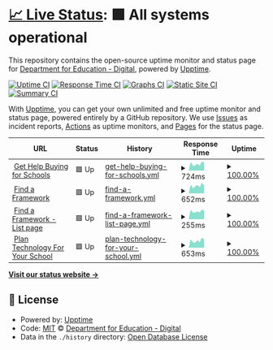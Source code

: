 # [📈 Live Status](https://DFE-Digital.github.io/schools-upptime): <!--live status--> **🟩 All systems operational**

This repository contains the open-source uptime monitor and status page for [Department for Education - Digital](http://education.gov.uk/), powered by [Upptime](https://github.com/upptime/upptime).

[![Uptime CI](https://github.com/DFE-Digital/schools-upptime/workflows/Uptime%20CI/badge.svg)](https://github.com/DFE-Digital/schools-upptime/actions?query=workflow%3A%22Uptime+CI%22)
[![Response Time CI](https://github.com/DFE-Digital/schools-upptime/workflows/Response%20Time%20CI/badge.svg)](https://github.com/DFE-Digital/schools-upptime/actions?query=workflow%3A%22Response+Time+CI%22)
[![Graphs CI](https://github.com/DFE-Digital/schools-upptime/workflows/Graphs%20CI/badge.svg)](https://github.com/DFE-Digital/schools-upptime/actions?query=workflow%3A%22Graphs+CI%22)
[![Static Site CI](https://github.com/DFE-Digital/schools-upptime/workflows/Static%20Site%20CI/badge.svg)](https://github.com/DFE-Digital/schools-upptime/actions?query=workflow%3A%22Static+Site+CI%22)
[![Summary CI](https://github.com/DFE-Digital/schools-upptime/workflows/Summary%20CI/badge.svg)](https://github.com/DFE-Digital/schools-upptime/actions?query=workflow%3A%22Summary+CI%22)

With [Upptime](https://upptime.js.org), you can get your own unlimited and free uptime monitor and status page, powered entirely by a GitHub repository. We use [Issues](https://github.com/DFE-Digital/schools-upptime/issues) as incident reports, [Actions](https://github.com/DFE-Digital/schools-upptime/actions) as uptime monitors, and [Pages](https://DFE-Digital.github.io/schools-upptime) for the status page.

<!--start: status pages-->
<!-- This summary is generated by Upptime (https://github.com/upptime/upptime) -->
<!-- Do not edit this manually, your changes will be overwritten -->
<!-- prettier-ignore -->
| URL | Status | History | Response Time | Uptime |
| --- | ------ | ------- | ------------- | ------ |
| <img alt="" src="https://icons.duckduckgo.com/ip3/www.get-help-buying-for-schools.service.gov.uk.ico" height="13"> [Get Help Buying for Schools](https://www.get-help-buying-for-schools.service.gov.uk/) | 🟩 Up | [get-help-buying-for-schools.yml](https://github.com/DFE-Digital/schools-upptime/commits/HEAD/history/get-help-buying-for-schools.yml) | <details><summary><img alt="Response time graph" src="./graphs/get-help-buying-for-schools/response-time-week.png" height="20"> 724ms</summary><br><a href="https://DFE-Digital.github.io/schools-upptime/history/get-help-buying-for-schools"><img alt="Response time 721" src="https://img.shields.io/endpoint?url=https%3A%2F%2Fraw.githubusercontent.com%2FDFE-Digital%2Fschools-upptime%2FHEAD%2Fapi%2Fget-help-buying-for-schools%2Fresponse-time.json"></a><br><a href="https://DFE-Digital.github.io/schools-upptime/history/get-help-buying-for-schools"><img alt="24-hour response time 649" src="https://img.shields.io/endpoint?url=https%3A%2F%2Fraw.githubusercontent.com%2FDFE-Digital%2Fschools-upptime%2FHEAD%2Fapi%2Fget-help-buying-for-schools%2Fresponse-time-day.json"></a><br><a href="https://DFE-Digital.github.io/schools-upptime/history/get-help-buying-for-schools"><img alt="7-day response time 724" src="https://img.shields.io/endpoint?url=https%3A%2F%2Fraw.githubusercontent.com%2FDFE-Digital%2Fschools-upptime%2FHEAD%2Fapi%2Fget-help-buying-for-schools%2Fresponse-time-week.json"></a><br><a href="https://DFE-Digital.github.io/schools-upptime/history/get-help-buying-for-schools"><img alt="30-day response time 772" src="https://img.shields.io/endpoint?url=https%3A%2F%2Fraw.githubusercontent.com%2FDFE-Digital%2Fschools-upptime%2FHEAD%2Fapi%2Fget-help-buying-for-schools%2Fresponse-time-month.json"></a><br><a href="https://DFE-Digital.github.io/schools-upptime/history/get-help-buying-for-schools"><img alt="1-year response time 721" src="https://img.shields.io/endpoint?url=https%3A%2F%2Fraw.githubusercontent.com%2FDFE-Digital%2Fschools-upptime%2FHEAD%2Fapi%2Fget-help-buying-for-schools%2Fresponse-time-year.json"></a></details> | <details><summary><a href="https://DFE-Digital.github.io/schools-upptime/history/get-help-buying-for-schools">100.00%</a></summary><a href="https://DFE-Digital.github.io/schools-upptime/history/get-help-buying-for-schools"><img alt="All-time uptime 99.97%" src="https://img.shields.io/endpoint?url=https%3A%2F%2Fraw.githubusercontent.com%2FDFE-Digital%2Fschools-upptime%2FHEAD%2Fapi%2Fget-help-buying-for-schools%2Fuptime.json"></a><br><a href="https://DFE-Digital.github.io/schools-upptime/history/get-help-buying-for-schools"><img alt="24-hour uptime 100.00%" src="https://img.shields.io/endpoint?url=https%3A%2F%2Fraw.githubusercontent.com%2FDFE-Digital%2Fschools-upptime%2FHEAD%2Fapi%2Fget-help-buying-for-schools%2Fuptime-day.json"></a><br><a href="https://DFE-Digital.github.io/schools-upptime/history/get-help-buying-for-schools"><img alt="7-day uptime 100.00%" src="https://img.shields.io/endpoint?url=https%3A%2F%2Fraw.githubusercontent.com%2FDFE-Digital%2Fschools-upptime%2FHEAD%2Fapi%2Fget-help-buying-for-schools%2Fuptime-week.json"></a><br><a href="https://DFE-Digital.github.io/schools-upptime/history/get-help-buying-for-schools"><img alt="30-day uptime 99.96%" src="https://img.shields.io/endpoint?url=https%3A%2F%2Fraw.githubusercontent.com%2FDFE-Digital%2Fschools-upptime%2FHEAD%2Fapi%2Fget-help-buying-for-schools%2Fuptime-month.json"></a><br><a href="https://DFE-Digital.github.io/schools-upptime/history/get-help-buying-for-schools"><img alt="1-year uptime 99.97%" src="https://img.shields.io/endpoint?url=https%3A%2F%2Fraw.githubusercontent.com%2FDFE-Digital%2Fschools-upptime%2FHEAD%2Fapi%2Fget-help-buying-for-schools%2Fuptime-year.json"></a></details>
| <img alt="" src="https://icons.duckduckgo.com/ip3/find-dfe-approved-framework.service.gov.uk.ico" height="13"> [Find a Framework](https://find-dfe-approved-framework.service.gov.uk/find/type) | 🟩 Up | [find-a-framework.yml](https://github.com/DFE-Digital/schools-upptime/commits/HEAD/history/find-a-framework.yml) | <details><summary><img alt="Response time graph" src="./graphs/find-a-framework/response-time-week.png" height="20"> 652ms</summary><br><a href="https://DFE-Digital.github.io/schools-upptime/history/find-a-framework"><img alt="Response time 623" src="https://img.shields.io/endpoint?url=https%3A%2F%2Fraw.githubusercontent.com%2FDFE-Digital%2Fschools-upptime%2FHEAD%2Fapi%2Ffind-a-framework%2Fresponse-time.json"></a><br><a href="https://DFE-Digital.github.io/schools-upptime/history/find-a-framework"><img alt="24-hour response time 643" src="https://img.shields.io/endpoint?url=https%3A%2F%2Fraw.githubusercontent.com%2FDFE-Digital%2Fschools-upptime%2FHEAD%2Fapi%2Ffind-a-framework%2Fresponse-time-day.json"></a><br><a href="https://DFE-Digital.github.io/schools-upptime/history/find-a-framework"><img alt="7-day response time 652" src="https://img.shields.io/endpoint?url=https%3A%2F%2Fraw.githubusercontent.com%2FDFE-Digital%2Fschools-upptime%2FHEAD%2Fapi%2Ffind-a-framework%2Fresponse-time-week.json"></a><br><a href="https://DFE-Digital.github.io/schools-upptime/history/find-a-framework"><img alt="30-day response time 633" src="https://img.shields.io/endpoint?url=https%3A%2F%2Fraw.githubusercontent.com%2FDFE-Digital%2Fschools-upptime%2FHEAD%2Fapi%2Ffind-a-framework%2Fresponse-time-month.json"></a><br><a href="https://DFE-Digital.github.io/schools-upptime/history/find-a-framework"><img alt="1-year response time 623" src="https://img.shields.io/endpoint?url=https%3A%2F%2Fraw.githubusercontent.com%2FDFE-Digital%2Fschools-upptime%2FHEAD%2Fapi%2Ffind-a-framework%2Fresponse-time-year.json"></a></details> | <details><summary><a href="https://DFE-Digital.github.io/schools-upptime/history/find-a-framework">100.00%</a></summary><a href="https://DFE-Digital.github.io/schools-upptime/history/find-a-framework"><img alt="All-time uptime 100.00%" src="https://img.shields.io/endpoint?url=https%3A%2F%2Fraw.githubusercontent.com%2FDFE-Digital%2Fschools-upptime%2FHEAD%2Fapi%2Ffind-a-framework%2Fuptime.json"></a><br><a href="https://DFE-Digital.github.io/schools-upptime/history/find-a-framework"><img alt="24-hour uptime 100.00%" src="https://img.shields.io/endpoint?url=https%3A%2F%2Fraw.githubusercontent.com%2FDFE-Digital%2Fschools-upptime%2FHEAD%2Fapi%2Ffind-a-framework%2Fuptime-day.json"></a><br><a href="https://DFE-Digital.github.io/schools-upptime/history/find-a-framework"><img alt="7-day uptime 100.00%" src="https://img.shields.io/endpoint?url=https%3A%2F%2Fraw.githubusercontent.com%2FDFE-Digital%2Fschools-upptime%2FHEAD%2Fapi%2Ffind-a-framework%2Fuptime-week.json"></a><br><a href="https://DFE-Digital.github.io/schools-upptime/history/find-a-framework"><img alt="30-day uptime 100.00%" src="https://img.shields.io/endpoint?url=https%3A%2F%2Fraw.githubusercontent.com%2FDFE-Digital%2Fschools-upptime%2FHEAD%2Fapi%2Ffind-a-framework%2Fuptime-month.json"></a><br><a href="https://DFE-Digital.github.io/schools-upptime/history/find-a-framework"><img alt="1-year uptime 100.00%" src="https://img.shields.io/endpoint?url=https%3A%2F%2Fraw.githubusercontent.com%2FDFE-Digital%2Fschools-upptime%2FHEAD%2Fapi%2Ffind-a-framework%2Fuptime-year.json"></a></details>
| <img alt="" src="https://icons.duckduckgo.com/ip3/find-dfe-approved-framework.service.gov.uk.ico" height="13"> [Find a Framework - List page](https://find-dfe-approved-framework.service.gov.uk/list) | 🟩 Up | [find-a-framework-list-page.yml](https://github.com/DFE-Digital/schools-upptime/commits/HEAD/history/find-a-framework-list-page.yml) | <details><summary><img alt="Response time graph" src="./graphs/find-a-framework-list-page/response-time-week.png" height="20"> 255ms</summary><br><a href="https://DFE-Digital.github.io/schools-upptime/history/find-a-framework-list-page"><img alt="Response time 252" src="https://img.shields.io/endpoint?url=https%3A%2F%2Fraw.githubusercontent.com%2FDFE-Digital%2Fschools-upptime%2FHEAD%2Fapi%2Ffind-a-framework-list-page%2Fresponse-time.json"></a><br><a href="https://DFE-Digital.github.io/schools-upptime/history/find-a-framework-list-page"><img alt="24-hour response time 212" src="https://img.shields.io/endpoint?url=https%3A%2F%2Fraw.githubusercontent.com%2FDFE-Digital%2Fschools-upptime%2FHEAD%2Fapi%2Ffind-a-framework-list-page%2Fresponse-time-day.json"></a><br><a href="https://DFE-Digital.github.io/schools-upptime/history/find-a-framework-list-page"><img alt="7-day response time 255" src="https://img.shields.io/endpoint?url=https%3A%2F%2Fraw.githubusercontent.com%2FDFE-Digital%2Fschools-upptime%2FHEAD%2Fapi%2Ffind-a-framework-list-page%2Fresponse-time-week.json"></a><br><a href="https://DFE-Digital.github.io/schools-upptime/history/find-a-framework-list-page"><img alt="30-day response time 260" src="https://img.shields.io/endpoint?url=https%3A%2F%2Fraw.githubusercontent.com%2FDFE-Digital%2Fschools-upptime%2FHEAD%2Fapi%2Ffind-a-framework-list-page%2Fresponse-time-month.json"></a><br><a href="https://DFE-Digital.github.io/schools-upptime/history/find-a-framework-list-page"><img alt="1-year response time 252" src="https://img.shields.io/endpoint?url=https%3A%2F%2Fraw.githubusercontent.com%2FDFE-Digital%2Fschools-upptime%2FHEAD%2Fapi%2Ffind-a-framework-list-page%2Fresponse-time-year.json"></a></details> | <details><summary><a href="https://DFE-Digital.github.io/schools-upptime/history/find-a-framework-list-page">100.00%</a></summary><a href="https://DFE-Digital.github.io/schools-upptime/history/find-a-framework-list-page"><img alt="All-time uptime 100.00%" src="https://img.shields.io/endpoint?url=https%3A%2F%2Fraw.githubusercontent.com%2FDFE-Digital%2Fschools-upptime%2FHEAD%2Fapi%2Ffind-a-framework-list-page%2Fuptime.json"></a><br><a href="https://DFE-Digital.github.io/schools-upptime/history/find-a-framework-list-page"><img alt="24-hour uptime 100.00%" src="https://img.shields.io/endpoint?url=https%3A%2F%2Fraw.githubusercontent.com%2FDFE-Digital%2Fschools-upptime%2FHEAD%2Fapi%2Ffind-a-framework-list-page%2Fuptime-day.json"></a><br><a href="https://DFE-Digital.github.io/schools-upptime/history/find-a-framework-list-page"><img alt="7-day uptime 100.00%" src="https://img.shields.io/endpoint?url=https%3A%2F%2Fraw.githubusercontent.com%2FDFE-Digital%2Fschools-upptime%2FHEAD%2Fapi%2Ffind-a-framework-list-page%2Fuptime-week.json"></a><br><a href="https://DFE-Digital.github.io/schools-upptime/history/find-a-framework-list-page"><img alt="30-day uptime 100.00%" src="https://img.shields.io/endpoint?url=https%3A%2F%2Fraw.githubusercontent.com%2FDFE-Digital%2Fschools-upptime%2FHEAD%2Fapi%2Ffind-a-framework-list-page%2Fuptime-month.json"></a><br><a href="https://DFE-Digital.github.io/schools-upptime/history/find-a-framework-list-page"><img alt="1-year uptime 100.00%" src="https://img.shields.io/endpoint?url=https%3A%2F%2Fraw.githubusercontent.com%2FDFE-Digital%2Fschools-upptime%2FHEAD%2Fapi%2Ffind-a-framework-list-page%2Fuptime-year.json"></a></details>
| <img alt="" src="https://icons.duckduckgo.com/ip3/www.plan-technology-for-your-school.education.gov.uk.ico" height="13"> [Plan Technology For Your School](https://www.plan-technology-for-your-school.education.gov.uk/) | 🟩 Up | [plan-technology-for-your-school.yml](https://github.com/DFE-Digital/schools-upptime/commits/HEAD/history/plan-technology-for-your-school.yml) | <details><summary><img alt="Response time graph" src="./graphs/plan-technology-for-your-school/response-time-week.png" height="20"> 653ms</summary><br><a href="https://DFE-Digital.github.io/schools-upptime/history/plan-technology-for-your-school"><img alt="Response time 690" src="https://img.shields.io/endpoint?url=https%3A%2F%2Fraw.githubusercontent.com%2FDFE-Digital%2Fschools-upptime%2FHEAD%2Fapi%2Fplan-technology-for-your-school%2Fresponse-time.json"></a><br><a href="https://DFE-Digital.github.io/schools-upptime/history/plan-technology-for-your-school"><img alt="24-hour response time 598" src="https://img.shields.io/endpoint?url=https%3A%2F%2Fraw.githubusercontent.com%2FDFE-Digital%2Fschools-upptime%2FHEAD%2Fapi%2Fplan-technology-for-your-school%2Fresponse-time-day.json"></a><br><a href="https://DFE-Digital.github.io/schools-upptime/history/plan-technology-for-your-school"><img alt="7-day response time 653" src="https://img.shields.io/endpoint?url=https%3A%2F%2Fraw.githubusercontent.com%2FDFE-Digital%2Fschools-upptime%2FHEAD%2Fapi%2Fplan-technology-for-your-school%2Fresponse-time-week.json"></a><br><a href="https://DFE-Digital.github.io/schools-upptime/history/plan-technology-for-your-school"><img alt="30-day response time 690" src="https://img.shields.io/endpoint?url=https%3A%2F%2Fraw.githubusercontent.com%2FDFE-Digital%2Fschools-upptime%2FHEAD%2Fapi%2Fplan-technology-for-your-school%2Fresponse-time-month.json"></a><br><a href="https://DFE-Digital.github.io/schools-upptime/history/plan-technology-for-your-school"><img alt="1-year response time 690" src="https://img.shields.io/endpoint?url=https%3A%2F%2Fraw.githubusercontent.com%2FDFE-Digital%2Fschools-upptime%2FHEAD%2Fapi%2Fplan-technology-for-your-school%2Fresponse-time-year.json"></a></details> | <details><summary><a href="https://DFE-Digital.github.io/schools-upptime/history/plan-technology-for-your-school">100.00%</a></summary><a href="https://DFE-Digital.github.io/schools-upptime/history/plan-technology-for-your-school"><img alt="All-time uptime 99.94%" src="https://img.shields.io/endpoint?url=https%3A%2F%2Fraw.githubusercontent.com%2FDFE-Digital%2Fschools-upptime%2FHEAD%2Fapi%2Fplan-technology-for-your-school%2Fuptime.json"></a><br><a href="https://DFE-Digital.github.io/schools-upptime/history/plan-technology-for-your-school"><img alt="24-hour uptime 100.00%" src="https://img.shields.io/endpoint?url=https%3A%2F%2Fraw.githubusercontent.com%2FDFE-Digital%2Fschools-upptime%2FHEAD%2Fapi%2Fplan-technology-for-your-school%2Fuptime-day.json"></a><br><a href="https://DFE-Digital.github.io/schools-upptime/history/plan-technology-for-your-school"><img alt="7-day uptime 100.00%" src="https://img.shields.io/endpoint?url=https%3A%2F%2Fraw.githubusercontent.com%2FDFE-Digital%2Fschools-upptime%2FHEAD%2Fapi%2Fplan-technology-for-your-school%2Fuptime-week.json"></a><br><a href="https://DFE-Digital.github.io/schools-upptime/history/plan-technology-for-your-school"><img alt="30-day uptime 99.94%" src="https://img.shields.io/endpoint?url=https%3A%2F%2Fraw.githubusercontent.com%2FDFE-Digital%2Fschools-upptime%2FHEAD%2Fapi%2Fplan-technology-for-your-school%2Fuptime-month.json"></a><br><a href="https://DFE-Digital.github.io/schools-upptime/history/plan-technology-for-your-school"><img alt="1-year uptime 99.94%" src="https://img.shields.io/endpoint?url=https%3A%2F%2Fraw.githubusercontent.com%2FDFE-Digital%2Fschools-upptime%2FHEAD%2Fapi%2Fplan-technology-for-your-school%2Fuptime-year.json"></a></details>

<!--end: status pages-->

[**Visit our status website →**](https://DFE-Digital.github.io/schools-upptime)

## 📄 License

- Powered by: [Upptime](https://github.com/upptime/upptime)
- Code: [MIT](./LICENSE) © [Department for Education - Digital](http://education.gov.uk/)
- Data in the `./history` directory: [Open Database License](https://opendatacommons.org/licenses/odbl/1-0/)
